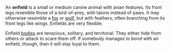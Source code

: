 An **enfield** is a small or medium canine animal with avian features. Its front legs resemble those of a bird-of-prey, with talons instead of paws. It may otherwise resemble a [fox](<./Fox.md>) or [wolf](<./Wolf.md>), but with feathers, often branching from its front legs like wings. Enfields are very flexible.

Enfield [bodies](<../Æther/Body.md>) are tenacious, solitary, and territorial. They either hide from others or attack to scare them off. If somebody manages to bond with an enfield, though, then it will stay loyal to them.
